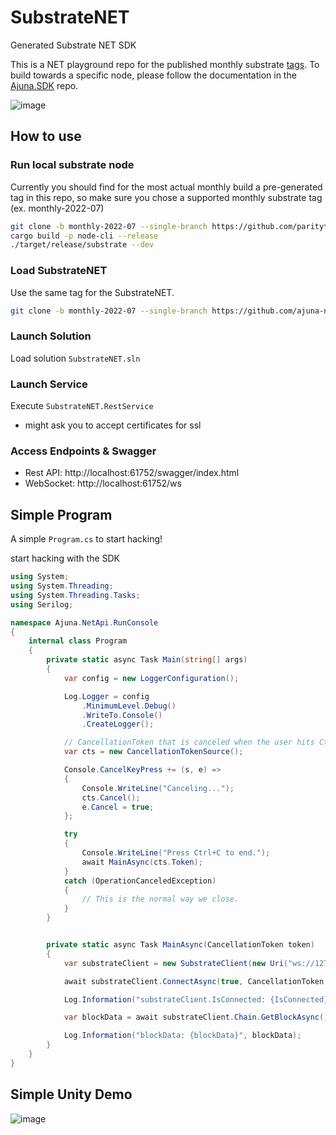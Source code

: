 # SubstrateNET
Generated Substrate NET SDK

This is a NET playground repo for the published monthly substrate [tags](https://github.com/paritytech/substrate/tags). To build towards a specific node, please follow the documentation in the [Ajuna.SDK](https://github.com/ajuna-network/Ajuna.SDK) repo.

![image](https://user-images.githubusercontent.com/17710198/179053169-72f64582-24f8-43cd-bf34-86d6660c7c81.png)

## How to use

### Run local substrate node
Currently you should find for the most actual monthly build a pre-generated tag in this repo, so make sure you chose a supported monthly substrate tag (ex. monthly-2022-07)

```bash
git clone -b monthly-2022-07 --single-branch https://github.com/paritytech/substrate.git
cargo build -p node-cli --release
./target/release/substrate --dev
```

### Load SubstrateNET
Use the same tag for the SubstrateNET.

```bash
git clone -b monthly-2022-07 --single-branch https://github.com/ajuna-network/SubstrateNET.git
```

### Launch Solution
Load solution `SubstrateNET.sln`

### Launch Service
Execute `SubstrateNET.RestService`
- might ask you to accept certificates for ssl

### Access Endpoints & Swagger
- Rest API: http://localhost:61752/swagger/index.html 
- WebSocket: http://localhost:61752/ws 

## Simple Program

A simple `Program.cs` to start hacking!

start hacking with the SDK
```csharp
using System;
using System.Threading;
using System.Threading.Tasks;
using Serilog;

namespace Ajuna.NetApi.RunConsole
{
    internal class Program
    {
        private static async Task Main(string[] args)
        {
            var config = new LoggerConfiguration();

            Log.Logger = config
                .MinimumLevel.Debug()
                .WriteTo.Console()
                .CreateLogger();

            // CancellationToken that is canceled when the user hits Ctrl+C.
            var cts = new CancellationTokenSource();

            Console.CancelKeyPress += (s, e) =>
            {
                Console.WriteLine("Canceling...");
                cts.Cancel();
                e.Cancel = true;
            };

            try
            {
                Console.WriteLine("Press Ctrl+C to end.");
                await MainAsync(cts.Token);
            }
            catch (OperationCanceledException)
            {
                // This is the normal way we close.
            }
        }


        private static async Task MainAsync(CancellationToken token)
        {
            var substrateClient = new SubstrateClient(new Uri("ws://127.0.0.1:9944"));

            await substrateClient.ConnectAsync(true, CancellationToken.None);

            Log.Information("substrateClient.IsConnected: {IsConnected}", substrateClient.IsConnected);

            var blockData = await substrateClient.Chain.GetBlockAsync();

            Log.Information("blockData: {blockData}", blockData);
        }
    }
}
```

## Simple Unity Demo

![image](https://user-images.githubusercontent.com/17710198/179059678-e8578c14-50bf-4ad7-95c1-252f7ac2503d.png)

